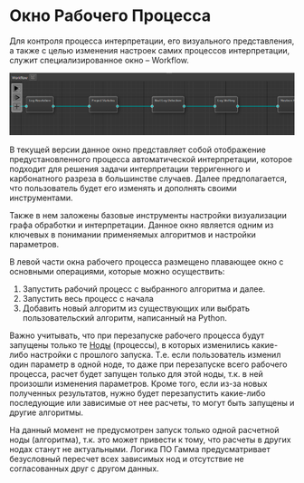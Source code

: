 # Окно Рабочего Процесса


Для контроля процесса интерпретации, его визуального представления, а также с целью изменения настроек самих процессов интерпретации, служит специализированное окно – Workflow.

![](workflow_imgs/Workflow.png)

В текущей версии данное окно представляет собой отображение предустановленного процесса автоматической интерпретации, которое подходит для решения задачи интерпретации терригенного и карбонатного разреза в большинстве случаев. Далее предполагается, что пользователь будет его изменять и дополнять своими инструментами.

Также в нем заложены базовые инструменты настройки визуализации графа обработки и интерпретации. Данное окно является одним из ключевых в понимании применяемых алгоритмов и настройки параметров.

В левой части окна рабочего процесса размещено плавающее окно с основными операциями, которые можно осуществить:

1. Запустить рабочий процесс с выбранного алгоритма и далее.
2. Запустить весь процесс с начала
3. Добавить новый алгоритм из существующих или выбрать пользовательский алгоритм, написанный на Python.

Важно учитывать, что при перезапуске рабочего процесса будут запущены только те [Ноды](../../terms/basics/node.md) (процессы), в которых изменились какие-либо настройки с прошлого запуска. Т.е. если пользователь изменил один параметр в одной ноде, то даже при перезапуске всего рабочего процесса, расчет будет запущен только для этой ноды, т.к. в ней произошли изменения параметров. Кроме того, если из-за новых полученных результатов, нужно будет перезапустить какие-либо последующие или зависимые от нее расчеты, то могут быть запущены и другие алгоритмы.

На данный момент не предусмотрен запуск только одной расчетной ноды (алгоритма), т.к. это может привести к тому, что расчеты в других нодах станут не актуальными. Логика ПО Гамма предусматривает безусловный пересчет всех зависимых нод и отсутствие не согласованных друг с другом данных.




